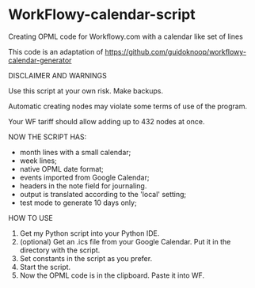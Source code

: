 # WorkFlowy-calendar-script
Creating OPML code for Workflowy.com with a calendar like set of lines

This code is an adaptation of https://github.com/guidoknoop/workflowy-calendar-generator

DISCLAIMER AND WARNINGS

Use this script at your own risk. Make backups.

Automatic creating nodes may violate some terms of use of the program.

Your WF tariff should allow adding up to 432 nodes at once.

NOW THE SCRIPT HAS:

- month lines with a small calendar;
- week lines;
- native OPML date format;
- events imported from Google Calendar;
- headers in the note field for journaling.
- output is translated according to the 'local' setting;
- test mode to generate 10 days only;

HOW TO USE

1. Get my Python script into your Python IDE.
2. (optional) Get an .ics file from your Google Calendar. Put it in the directory with the script.
3. Set constants in the script as you prefer.
4. Start the script.
5. Now the OPML code is in the clipboard. Paste it into WF.
